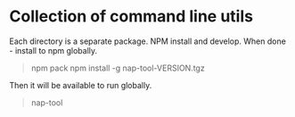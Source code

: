 # Collection of command line utils

Each directory is a separate package. NPM install and develop. When done - install to npm globally.

> npm pack
> npm install -g nap-tool-VERSION.tgz

Then it will be available to run globally.

> nap-tool
